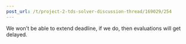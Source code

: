 ```yaml
---
post_url: /t/project-2-tds-solver-discussion-thread/169029/254
---
```

We won’t be able to extend deadline, if we do, then evaluations will get delayed.